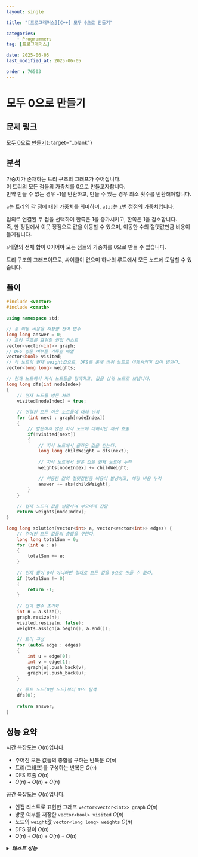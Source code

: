 ```yaml
---
layout: single

title: "[프로그래머스][C++] 모두 0으로 만들기"

categories:
    - Programmers
tag: [프로그래머스]

date: 2025-06-05
last_modified_at: 2025-06-05

order : 76503
---
```


# 모두 0으로 만들기

## 문제 링크

[모두 0으로 만들기](https://school.programmers.co.kr/learn/courses/30/lessons/76503){: target="_blank"}

## 분석

가중치가 존재하는 트리 구조의 그래프가 주어집니다.  
이 트리의 모든 점들의 가중치를 0으로 만들고자합니다.  
만약 만들 수 없는 경우 -1을 반환하고, 만들 수 있는 경우 최소 횟수를 반환해야합니다.

`a`는 트리의 각 점에 대한 가중치를 의미하며, `a[i]`는 `i`번 정점의 가중치입니다.

임의로 연결된 두 점을 선택하여 한쪽은 1을 증가시키고, 한쪽은 1을 감소합니다.  
즉, 한 정점에서 이웃 정점으로 값을 이동할 수 있으며, 이동한 수의 절댓값만큼 비용이 들게됩니다.

`a`배열의 전체 합이 0이어야 모든 점들의 가중치를 0으로 만들 수 있습니다.

트리 구조의 그래프이므로, 싸이클이 없으며 하나의 루트에서 모든 노드에 도달할 수 있습니다.

## 풀이

```cpp
#include <vector>
#include <cmath>

using namespace std;

// 총 이동 비용을 저장할 전역 변수
long long answer = 0;
// 트리 구조를 표현할 인접 리스트
vector<vector<int>> graph;
// DFS 방문 여부를 기록할 배열
vector<bool> visited;
// 각 노드의 현재 weight값으로, DFS를 통해 상위 노드로 이동시키며 값이 변한다.
vector<long long> weights;

// 현재 노드에서 자식 노드들을 탐색하고, 값을 상위 노드로 보냅니다.
long long dfs(int nodeIndex)
{
    // 현재 노드를 방문 처리
    visited[nodeIndex] = true;
    
    // 연결된 모든 이웃 노드들에 대해 반복
    for (int next : graph[nodeIndex])
    {
        // 방문하지 않은 자식 노드에 대해서만 재귀 호출
        if(!visited[next])
        {
            // 자식 노드에서 올라온 값을 받는다.
            long long childWeight = dfs(next);
            
            // 자식 노드에서 받은 값을 현재 노드에 누적
            weights[nodeIndex] += childWeight;

            // 이동한 값의 절댓값만큼 비용이 발생하고, 해당 비용 누적
            answer += abs(childWeight);
        }
    }
    
    // 현재 노드의 값을 반환하여 부모에게 전달
    return weights[nodeIndex];
}

long long solution(vector<int> a, vector<vector<int>> edges) {
    // 주어진 모든 값들의 총합을 구한다.
    long long totalSum = 0;
    for (int e : a)
    {
        totalSum += e;
    }
    
    // 전체 합이 0이 아니라면 절대로 모든 값을 0으로 만들 수 없다.
    if (totalSum != 0)
    {
        return -1;
    }
    
    // 전역 변수 초기화
    int n = a.size();
    graph.resize(n);
    visited.resize(n, false);
    weights.assign(a.begin(), a.end());
    
    // 트리 구성
    for (auto& edge : edges)
    {
        int u = edge[0];
        int v = edge[1];
        graph[u].push_back(v);
        graph[v].push_back(u);
    }
    
    // 루트 노드(0번 노드)부터 DFS 탐색
    dfs(0);
    
    return answer;
}
```

## 성능 요약

시간 복잡도는 $O(n)$입니다.

- 주어진 모든 값들의 총합을 구하는 반복문 $O(n)$
- 트리(그래프)를 구성하는 반복문 $O(n)$
- DFS 호출 $O(n)$
- $O(n) + O(n) + O(n)$

공간 복잡도는 $O(n)$입니다.

- 인접 리스트로 표현한 그래프 `vector<vector<int>> graph` $O(n)$
- 방문 여부를 저장한 `vector<bool> visited` $O(n)$
- 노드의 `weight`값 `vector<long long> weights` $O(n)$
- DFS 깊이 $O(n)$
- $O(n) + O(n) + O(n) + O(n)$

<details>
<summary><h5 style="display: inline;">테스트 성능</h5></summary>
<div markdown="1">

테스트 1 〉 통과 (0.01ms, 4.18MB)  
테스트 2 〉 통과 (0.01ms, 4.18MB)  
테스트 3 〉 통과 (20.68ms, 69.7MB)  
테스트 4 〉 통과 (91.87ms, 88.2MB)  
테스트 5 〉 통과 (78.67ms, 88.2MB)  
테스트 6 〉 통과 (19.27ms, 69.7MB)  
테스트 7 〉 통과 (136.81ms, 95.7MB)  
테스트 8 〉 통과 (141.30ms, 93.8MB)  
테스트 9 〉 통과 (19.03ms, 69.6MB)  
테스트 10 〉 통과 (65.13ms, 90.4MB)  
테스트 11 〉 통과 (137.52ms, 87.9MB)  
테스트 12 〉 통과 (20.73ms, 69.6MB)  
테스트 13 〉 통과 (49.63ms, 89.3MB)  
테스트 14 〉 통과 (52.78ms, 89.3MB)  
테스트 15 〉 통과 (19.99ms, 69.8MB)  
테스트 16 〉 통과 (138.82ms, 91.8MB)  
테스트 17 〉 통과 (89.96ms, 90.3MB)  
테스트 18 〉 통과 (40.17ms, 89.2MB)  

</div>
</details>